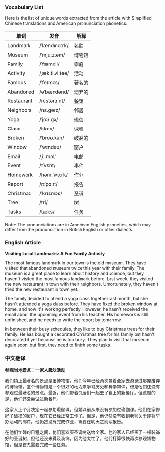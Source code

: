 
### Vocabulary List
Here is the list of unique words extracted from the article with Simplified Chinese translations and American pronunciation phonetics:

| 单词 | 发音 | 解释 |
|------|------|------|
| Landmark | /ˈlændmɑːrk/ | 名胜 |
| Museum | /ˈmjuːzɪəm/ | 博物馆 |
| Family | /ˈfæmdli/ | 家庭 |
| Activity | /ˌæk.ti.vi.tee/ | 活动 |
| Famous | /ˈfeɪməs/ | 著名的 |
| Abandoned | /əˈbændənd/ | 遗弃的 |
| Restaurant | /rɛstərɑːnt/ | 餐馆 |
| Neighbors | /nɛ.gərz/ | 邻居 |
| Yoga | /ˈjoʊ.ɡə/ | 瑜伽 |
| Class | /klæs/ | 课程 |
| Broken | /ˈbroʊ.kən/ | 破裂的 |
| Window | /ˈwɪndoʊ/ | 窗户 |
| Email | /ˌiː.məl/ | 电邮 |
| Event | /ɪˈvɛnt/ | 事件 |
| Homework | /həm.ˈwɜːrk/ | 作业 |
| Report | /rɪˈpɔːrt/ | 报告 |
| Christmas | /ˈkrɪsməs/ | 圣诞 |
| Tree | /tri/ | 树 |
| Tasks | /tæks/ | 任务 |

Note: The pronunciations are in American English phonetics, which may differ from the pronunciation in British English or other dialects.

### English Article
**Visiting Local Landmarks: A Fun Family Activity**

The most famous landmark in our town is the old museum. They have visited that abandoned museum twice this year with their family. The museum is a great place to learn about history and science, but they haven't visited the most famous landmark before. Last week, they visited the new restaurant in town with their neighbors. Unfortunately, they haven't tried the new restaurant in town yet.

The family decided to attend a yoga class together last month, but she hasn't attended a yoga class before. They have fixed the broken window at home, and now it's working perfectly. However, he hasn't received the email about the upcoming event from his teacher. His homework is still unfinished, and he needs to write the report by tomorrow.

In between their busy schedules, they like to buy Christmas trees for their family. He has bought a decorated Christmas tree for his family but hasn't decorated it yet because he is too busy. They plan to visit that museum again soon, but first, they need to finish some tasks.

### 中文翻译
**参观当地景点：一家人趣味活动**

我们镇上最著名的景点是旧博物馆。他们今年已经两次带着全家去游览过那座废弃的博物馆。这个博物馆是一个很好的地方来学习历史和科学知识，但是他们还没有参观过最著名的景点。最近，他们带着邻居们一起去了镇上的新餐厅。但遗憾的是，他们还没尝试过新餐厅。

这家人上个月决定一起参加瑜伽课，但她以前从来没有参加过瑜伽课。他们在家修好了破损的窗户，现在它已经正常工作了。但是，他仍然没有收到老师关于即将举办活动的邮件。他仍然没有完成作业，需要在明天之前写报告。

在他们忙碌的日程之间，他们喜欢买圣诞树送给全家。他的家人已经买了一棵装饰好的圣诞树，但他还没来得及装饰，因为他太忙了。他们打算很快再次参观博物馆，但是首先需要完成一些任务。
    